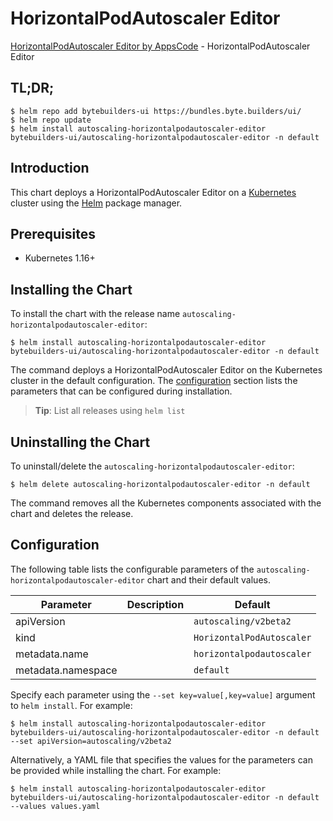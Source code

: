 # HorizontalPodAutoscaler Editor

[HorizontalPodAutoscaler Editor by AppsCode](https://byte.builders) - HorizontalPodAutoscaler Editor

## TL;DR;

```console
$ helm repo add bytebuilders-ui https://bundles.byte.builders/ui/
$ helm repo update
$ helm install autoscaling-horizontalpodautoscaler-editor bytebuilders-ui/autoscaling-horizontalpodautoscaler-editor -n default
```

## Introduction

This chart deploys a HorizontalPodAutoscaler Editor on a [Kubernetes](http://kubernetes.io) cluster using the [Helm](https://helm.sh) package manager.

## Prerequisites

- Kubernetes 1.16+

## Installing the Chart

To install the chart with the release name `autoscaling-horizontalpodautoscaler-editor`:

```console
$ helm install autoscaling-horizontalpodautoscaler-editor bytebuilders-ui/autoscaling-horizontalpodautoscaler-editor -n default
```

The command deploys a HorizontalPodAutoscaler Editor on the Kubernetes cluster in the default configuration. The [configuration](#configuration) section lists the parameters that can be configured during installation.

> **Tip**: List all releases using `helm list`

## Uninstalling the Chart

To uninstall/delete the `autoscaling-horizontalpodautoscaler-editor`:

```console
$ helm delete autoscaling-horizontalpodautoscaler-editor -n default
```

The command removes all the Kubernetes components associated with the chart and deletes the release.

## Configuration

The following table lists the configurable parameters of the `autoscaling-horizontalpodautoscaler-editor` chart and their default values.

|     Parameter      | Description |               Default                |
|--------------------|-------------|--------------------------------------|
| apiVersion         |             | <code>autoscaling/v2beta2</code>     |
| kind               |             | <code>HorizontalPodAutoscaler</code> |
| metadata.name      |             | <code>horizontalpodautoscaler</code> |
| metadata.namespace |             | <code>default</code>                 |


Specify each parameter using the `--set key=value[,key=value]` argument to `helm install`. For example:

```console
$ helm install autoscaling-horizontalpodautoscaler-editor bytebuilders-ui/autoscaling-horizontalpodautoscaler-editor -n default --set apiVersion=autoscaling/v2beta2
```

Alternatively, a YAML file that specifies the values for the parameters can be provided while
installing the chart. For example:

```console
$ helm install autoscaling-horizontalpodautoscaler-editor bytebuilders-ui/autoscaling-horizontalpodautoscaler-editor -n default --values values.yaml
```
